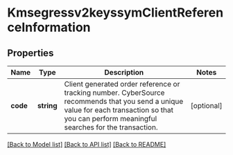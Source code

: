 # Kmsegressv2keyssymClientReferenceInformation

## Properties
Name | Type | Description | Notes
------------ | ------------- | ------------- | -------------
**code** | **string** | Client generated order reference or tracking number. CyberSource recommends that you send a unique value for each transaction so that you can perform meaningful searches for the transaction. | [optional] 

[[Back to Model list]](../README.md#documentation-for-models) [[Back to API list]](../README.md#documentation-for-api-endpoints) [[Back to README]](../README.md)


